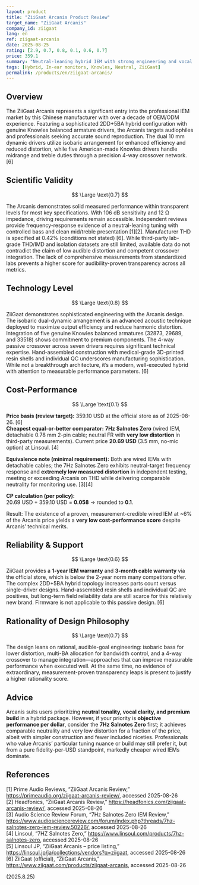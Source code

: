 ```yaml
---
layout: product
title: "ZiiGaat Arcanis Product Review"
target_name: "ZiiGaat Arcanis"
company_id: ziigaat
lang: en
ref: ziigaat-arcanis
date: 2025-08-25
rating: [2.9, 0.7, 0.8, 0.1, 0.6, 0.7]
price: 359.1
summary: "Neutral-leaning hybrid IEM with strong engineering and vocal clarity; however, ultra-cheap, measurement-credible wired IEMs undercut its cost-performance by a wide margin."
tags: [Hybrid, In-ear monitors, Knowles, Neutral, ZiiGaat]
permalink: /products/en/ziigaat-arcanis/
---
```

## Overview

The ZiiGaat Arcanis represents a significant entry into the professional IEM market by this Chinese manufacturer with over a decade of OEM/ODM experience. Featuring a sophisticated 2DD+5BA hybrid configuration with genuine Knowles balanced armature drivers, the Arcanis targets audiophiles and professionals seeking accurate sound reproduction. The dual 10 mm dynamic drivers utilize isobaric arrangement for enhanced efficiency and reduced distortion, while five American-made Knowles drivers handle midrange and treble duties through a precision 4-way crossover network. [6]

## Scientific Validity

$$ \Large \text{0.7} $$

The Arcanis demonstrates solid measured performance within transparent levels for most key specifications. With 106 dB sensitivity and 12 Ω impedance, driving requirements remain accessible. Independent reviews provide frequency-response evidence of a neutral-leaning tuning with controlled bass and clean mid/treble presentation [1][2]. Manufacturer THD is specified at 0.42% (conditions not stated) [6]. While third-party lab-grade THD/IMD and isolation datasets are still limited, available data do not contradict the claim of low audible distortion and competent crossover integration. The lack of comprehensive measurements from standardized labs prevents a higher score for audibility-proven transparency across all metrics.

## Technology Level

$$ \Large \text{0.8} $$

ZiiGaat demonstrates sophisticated engineering with the Arcanis design. The isobaric dual-dynamic arrangement is an advanced acoustic technique deployed to maximize output efficiency and reduce harmonic distortion. Integration of five genuine Knowles balanced armatures (32873, 29689, and 33518) shows commitment to premium components. The 4-way passive crossover across seven drivers requires significant technical expertise. Hand-assembled construction with medical-grade 3D-printed resin shells and individual QC underscores manufacturing sophistication. While not a breakthrough architecture, it’s a modern, well-executed hybrid with attention to measurable performance parameters. [6]

## Cost-Performance

$$ \Large \text{0.1} $$

**Price basis (review target):** 359.10 USD at the official store as of 2025-08-26. [6]  
**Cheapest equal-or-better comparator:** **7Hz Salnotes Zero** (wired IEM, detachable 0.78 mm 2-pin cable; neutral FR with **very low distortion** in third-party measurements). Current price **20.69 USD** (3.5 mm, no-mic option) at Linsoul. [4]

**Equivalence note (minimal requirement):** Both are wired IEMs with detachable cables; the 7Hz Salnotes Zero exhibits neutral-target frequency response and **extremely low measured distortion** in independent testing, meeting or exceeding Arcanis on THD while delivering comparable neutrality for monitoring use. [3][4]

**CP calculation (per policy):**  
20.69 USD ÷ 359.10 USD = **0.058** → rounded to **0.1**.

Result: The existence of a proven, measurement-credible wired IEM at ~6% of the Arcanis price yields a **very low cost-performance score** despite Arcanis’ technical merits.

## Reliability & Support

$$ \Large \text{0.6} $$

ZiiGaat provides a **1-year IEM warranty** and **3-month cable warranty** via the official store, which is below the 2-year norm many competitors offer. The complex 2DD+5BA hybrid topology increases parts count versus single-driver designs. Hand-assembled resin shells and individual QC are positives, but long-term field reliability data are still scarce for this relatively new brand. Firmware is not applicable to this passive design. [6]

## Rationality of Design Philosophy

$$ \Large \text{0.7} $$

The design leans on rational, audible-goal engineering: isobaric bass for lower distortion, multi-BA allocation for bandwidth control, and a 4-way crossover to manage integration—approaches that can improve measurable performance when executed well. At the same time, no evidence of extraordinary, measurement-proven transparency leaps is present to justify a higher rationality score.

## Advice

Arcanis suits users prioritizing **neutral tonality, vocal clarity, and premium build** in a hybrid package. However, if your priority is **objective performance per dollar**, consider the **7Hz Salnotes Zero** first; it achieves comparable neutrality and very low distortion for a fraction of the price, albeit with simpler construction and fewer included niceties. Professionals who value Arcanis’ particular tuning nuance or build may still prefer it, but from a pure fidelity-per-USD standpoint, markedly cheaper wired IEMs dominate.

## References

[1] Prime Audio Reviews, “ZiiGaat Arcanis Review,” https://primeaudio.org/ziigaat-arcanis-review/, accessed 2025-08-26  
[2] Headfonics, “ZiiGaat Arcanis Review,” https://headfonics.com/ziigaat-arcanis-review/, accessed 2025-08-26  
[3] Audio Science Review Forum, “7Hz Salnotes Zero IEM Review,” https://www.audiosciencereview.com/forum/index.php?threads/7hz-salnotes-zero-iem-review.50226/, accessed 2025-08-26  
[4] Linsoul, “7HZ Salnotes Zero,” https://www.linsoul.com/products/7hz-salnotes-zero, accessed 2025-08-26  
[5] Linsoul JP, “ZiiGaat Arcanis – price listing,” https://linsoul.jp/ja/collections/vendors?q=ziigaat, accessed 2025-08-26  
[6] ZiiGaat (official), “ZiiGaat Arcanis,” https://www.ziigaat.com/products/ziigaat-arcanis, accessed 2025-08-26

(2025.8.25)

